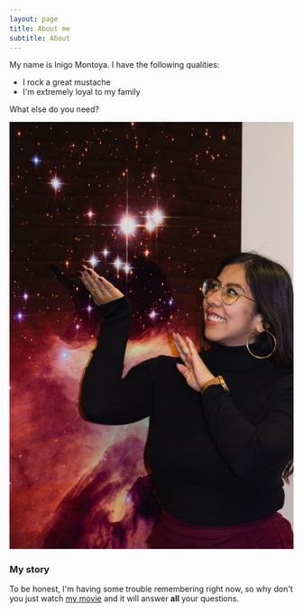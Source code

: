 ```yaml
---
layout: page
title: About me
subtitle: About
---
```


My name is Inigo Montoya. I have the following qualities:

- I rock a great mustache
- I'm extremely loyal to my family

What else do you need?

![](assets/img/IMG_0222_Original.jpg)

### My story

To be honest, I'm having some trouble remembering right now, so why don't you just watch [my movie](https://en.wikipedia.org/wiki/The_Princess_Bride_%28film%29) and it will answer **all** your questions.

